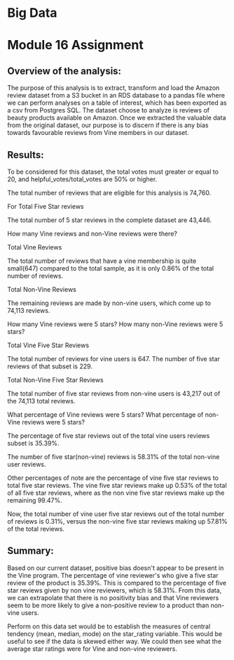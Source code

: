 # Big Data

# Module 16  Assignment 


## Overview of the analysis:

The purpose of this analysis is to extract, transform and load the Amazon review dataset from a S3 bucket in an RDS database to a pandas file where we can perform analyses on a table of interest, which has been exported as a csv from Postgres SQL.
The dataset choose to analyze is reviews of beauty products available on Amazon.
Once we extracted the valuable data from the original dataset, our purpose is to discern if there is any bias towards favourable reviews from Vine members in our dataset.


## Results:

To be considered for this dataset, the total votes must greater or equal to 20, and helpful_votes/total_votes are 50% or higher.



The total number of reviews that are eligible for this analysis is 74,760.



For Total Five Star reviews

The total number of 5 star reviews in the complete dataset are 43,446.


How many Vine reviews and non-Vine reviews were there?

Total Vine Reviews

The total number of reviews that have a vine membership is quite small(647) compared to the total sample, as it is only 0.86% of the total number of reviews.

Total Non-Vine Reviews 

The remaining reviews are made by non-vine users, which come up to 74,113 reviews.



How many Vine reviews were 5 stars? How many non-Vine reviews were 5 stars?

Total Vine Five Star Reviews 

The total number of reviews for vine users is 647. The number of five star reviews of that subset is 229.

Total Non-Vine Five Star Reviews 

The total number of five star reviews from non-vine users is 43,217 out of the 74,113 total reviews.


What percentage of Vine reviews were 5 stars? What percentage of non-Vine reviews were 5 stars?

The percentage of five star reviews out of the total vine users reviews subset is 35.39%.

The number of five star(non-vine) reviews is 58.31% of the total non-vine user reviews.

Other percentages of note are the percentage of vine five star reviews to total five star reviews. The vine five star reviews make up 0.53% of the total of all five star reviews, where as the non vine five star reviews make up the remaining 99.47%.

Now, the total number of vine user five star reviews out of the total number of reviews is 0.31%, versus the non-vine five star reviews making up 57.81% of the total reviews.


## Summary:

 Based on our current dataset, positive bias doesn't appear to be present in the Vine program. 
The percentage of vine reviewer's who give a five star review of the product is 35.39%. 
This is compared to the percentage of five star reviews given by non vine reviewers, which is 58.31%. 
From this data, we can extrapolate that there is no positivity bias and that Vine reviewers seem to be more likely to give a non-positive review to a product than non-vine users.


Perform on this data set would be to establish the measures of central tendency (mean, median, mode) on the star_rating variable. 
This would be useful to see if the data is skewed either way. 
We could then see what the average star ratings were for Vine and non-vine reviewers.







